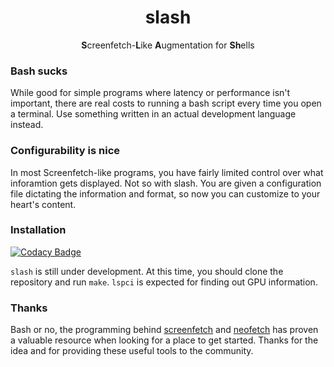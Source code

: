 <h1 align="center">slash</h1>

<p align="center"><b>S</b>creenfetch-<b>L</b>ike <b>A</b>ugmentation for <b>Sh</b>ells</p>

### Bash sucks
While good for simple programs where latency or performance isn't important, there are real costs to running a bash script every time you open a terminal. Use something written in an actual development language instead.

### Configurability is nice
In most Screenfetch-like programs, you have fairly limited control over what inforamtion gets displayed. Not so with slash. You are given a configuration file dictating the information and format, so now you can customize to your heart's content.

### Installation
[![Codacy Badge](https://api.codacy.com/project/badge/Grade/47d01a744a144664b8abeff7a9592fd5)](https://www.codacy.com/app/ben_mon/slash?utm_source=github.com&amp;utm_medium=referral&amp;utm_content=Nyctanthous/slash&amp;utm_campaign=Badge_Grade)

`slash` is still under development. At this time, you should clone the repository and run `make`. `lspci` is expected for finding out GPU information.

### Thanks
Bash or no, the programming behind [screenfetch][1] and [neofetch][2] has proven a valuable resource when looking for a place to get started. Thanks for the idea and for providing these useful tools to the community.

[1]: https://github.com/KittyKatt/screenFetch
[2]: https://github.com/dylanaraps/neofetch
